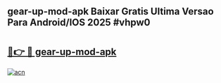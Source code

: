 ## gear-up-mod-apk Baixar Gratis Ultima Versao Para Android/IOS 2025 #vhpw0

# <h2><a href="https://ainizakaria.my?title=gear-up-mod-apk&ref=20M">🔗👉 🔴 gear-up-mod-apk</a></h2>

[![acn](https://github.com/user-attachments/assets/0f9c940e-d8b0-45ae-aac7-cd30a18b3e1c)](https://ainizakaria.my?title=gear-up-mod-apk&ref=20M)

